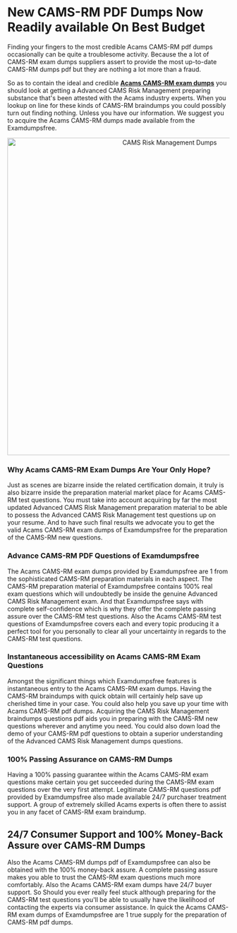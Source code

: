 <h1>New CAMS-RM PDF Dumps Now Readily available On Best Budget</h1>
<p>Finding your fingers to the most credible Acams CAMS-RM pdf dumps occasionally can be quite a troublesome activity. Because the a lot of CAMS-RM exam dumps suppliers assert to provide the most up-to-date CAMS-RM dumps pdf but they are nothing a lot more than a fraud.</p>
<p>So as to contain the ideal and credible <strong><a href="https://examdumpsfree.com/CAMS-RM-exam-dumps">Acams CAMS-RM exam dumps</a></strong> you should look at getting a Advanced CAMS Risk Management preparing substance that's been attested with the Acams industry experts. When you lookup on line for these kinds of CAMS-RM braindumps you could possibly turn out finding nothing. Unless you have our information. We suggest you to acquire the Acams CAMS-RM dumps made available from the Examdumpsfree.</p>
<p style="text-align: center;"><a href="https://examdumpsfree.com/CAMS-RM-exam-dumps"><img src="https://i.ibb.co/yV3fvNg/Exam-Dumps-Free.png" alt="CAMS Risk Management Dumps" width="720" /></a></p>
<h3>Why Acams CAMS-RM Exam Dumps Are Your Only Hope?</h3>
<p>Just as scenes are bizarre inside the related certification domain, it truly is also bizarre inside the preparation material market place for Acams CAMS-RM test questions. You must take into account acquiring by far the most updated Advanced CAMS Risk Management preparation material to be able to possess the Advanced CAMS Risk Management test questions up on your resume. And to have such final results we advocate you to get the valid Acams CAMS-RM exam dumps of Examdumpsfree for the preparation of the CAMS-RM new questions.</p>
<h3><strong>Advance CAMS-RM PDF Questions of Examdumpsfree</strong></h3>
<p>The Acams CAMS-RM exam dumps provided by Examdumpsfree are 1 from the sophisticated CAMS-RM preparation materials in each aspect. The CAMS-RM preparation material of Examdumpsfree contains 100% real exam questions which will undoubtedly be inside the genuine Advanced CAMS Risk Management exam. And that Examdumpsfree says with complete self-confidence which is why they offer the complete passing assure over the CAMS-RM test questions. Also the Acams CAMS-RM test questions of Examdumpsfree covers each and every topic producing it a perfect tool for you personally to clear all your uncertainty in regards to the CAMS-RM test questions.</p>
<h3><strong>Instantaneous accessibility on Acams CAMS-RM Exam Questions</strong></h3>
<p>Amongst the significant things which Examdumpsfree features is instantaneous entry to the Acams CAMS-RM exam dumps. Having the CAMS-RM braindumps with quick obtain will certainly help save up cherished time in your case. You could also help you save up your time with Acams CAMS-RM pdf dumps. Acquiring the CAMS Risk Management braindumps questions pdf aids you in preparing with the CAMS-RM new questions wherever and anytime you need. You could also down load the demo of your CAMS-RM pdf questions to obtain a superior understanding of the Advanced CAMS Risk Management dumps questions.</p>
<h3><strong>100% Passing Assurance on CAMS-RM Dumps</strong></h3>
<p>Having a 100% passing guarantee within the Acams CAMS-RM exam questions make certain you get succeeded during the CAMS-RM exam questions over the very first attempt. Legitimate CAMS-RM questions pdf provided by Examdumpsfree also made available 24/7 purchaser treatment support. A group of extremely skilled Acams experts is often there to assist you in any facet of CAMS-RM exam braindump.</p>
<h2><strong>24/7 Consumer Support and 100% Money-Back Assure over CAMS-RM Dumps</strong></h2>
<p>Also the Acams CAMS-RM dumps pdf of Examdumpsfree can also be obtained with the 100% money-back assure. A complete passing assure makes you able to trust the CAMS-RM exam questions much more comfortably. Also the Acams CAMS-RM exam dumps have 24/7 buyer support. So Should you ever really feel stuck although preparing for the CAMS-RM test questions you'll be able to usually have the likelihood of contacting the experts via consumer assistance. In quick the Acams CAMS-RM exam dumps of Examdumpsfree are 1 true supply for the preparation of CAMS-RM pdf dumps.</p>
<h3>&nbsp;</h3>
<h3>&nbsp;</h3>
